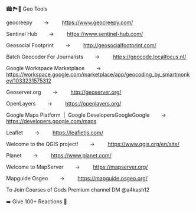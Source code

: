 🏙🏞🌇 Geo Tools       

geocreepy        →         https://www.geocreepy.com/

Sentinel Hub        →         https://www.sentinel-hub.com/

Geosocial Footprint        →         http://geosocialfootprint.com/

Batch Geocoder For Journalists        →         https://geocode.localfocus.nl/

Google Workspace Marketplace        →         https://workspace.google.com/marketplace/app/geocoding_by_smartmonkey/1033231575312

Geoserver.org        →         http://geoserver.org/

OpenLayers        →         https://openlayers.org/

Google Maps Platform  |  Google DevelopersGoogleGoogle        →         https://developers.google.com/maps

Leaflet        →         https://leafletjs.com/

Welcome to the QGIS project!        →         https://www.qgis.org/en/site/

Planet        →         https://www.planet.com/

Welcome to MapServer        →         https://mapserver.org/

Mapguide Osgeo        →         https://mapguide.osgeo.org/

To Join Courses of Gods Premium channel DM @a4kash12 

➡️ Give 100+ Reactions 🙌

